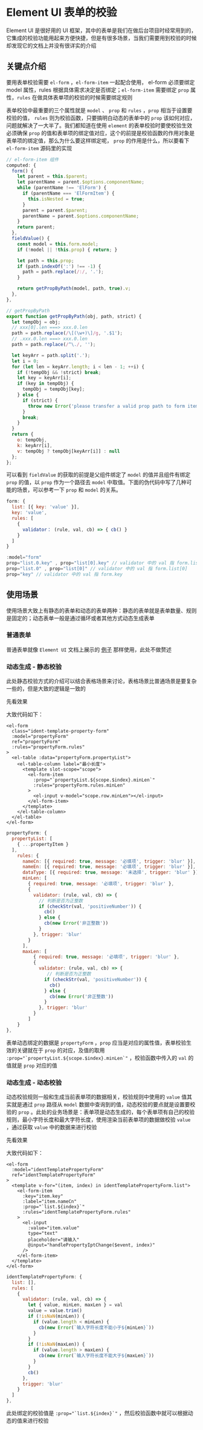 # Element UI 表单的校验

Element UI 是很好用的 UI 框架，其中的表单是我们在做后台项目时经常用到的，它集成的校验功能用起来方便快捷，但是有很多场景，当我们需要用到校验的时候却发现它的文档上并没有很详实的介绍

## 关键点介绍

要用表单校验需要 `el-form` ，`el-form-item` 一起配合使用， el-form 必须要绑定 model 属性，rules 根据具体需求决定是否绑定；`el-form-item` 需要绑定 `prop` 属性，`rules` 在做具体表单项的校验的时候需要绑定规则

表单校验中最重要的三个属性就是 `model` 、 `prop` 和 `rules` ，`prop` 相当于设置要校验的值， `rules` 则为校验函数，只要搞明白动态的表单中的 `prop` 该如何对应，问题就解决了一大半了。我们都知道在使用 `element`  的表单校验时要使校验生效必须确保 `prop` 的值和表单项的绑定值对应，这个的前提是校验函数的作用对象是表单项的绑定值，那么为什么要这样绑定呢， `prop` 的作用是什么，所以要看下 `el-form-item` 源码里的实现

```js
// el-form-item 组件
computed: {
  form() {
    let parent = this.$parent;
    let parentName = parent.$options.componentName;
    while (parentName !== 'ElForm') {
      if (parentName === 'ElFormItem') {
        this.isNested = true;
      }
      parent = parent.$parent;
      parentName = parent.$options.componentName;
    }
    return parent;
  },
  fieldValue() {
    const model = this.form.model;
    if (!model || !this.prop) { return; }

    let path = this.prop;
    if (path.indexOf(':') !== -1) {
      path = path.replace(/:/, '.');
    }

    return getPropByPath(model, path, true).v;
  },
},

// getPropByPath
export function getPropByPath(obj, path, strict) {
  let tempObj = obj;
  // xxx[0].len ===> xxx.0.len
  path = path.replace(/\[(\w+)\]/g, '.$1');
  // .xxx.0.len ===> xxx.0.len
  path = path.replace(/^\./, '');

  let keyArr = path.split('.');
  let i = 0;
  for (let len = keyArr.length; i < len - 1; ++i) {
    if (!tempObj && !strict) break;
    let key = keyArr[i];
    if (key in tempObj) {
      tempObj = tempObj[key];
    } else {
      if (strict) {
        throw new Error('please transfer a valid prop path to form item!');
      }
      break;
    }
  }
  return {
    o: tempObj,
    k: keyArr[i],
    v: tempObj ? tempObj[keyArr[i]] : null
  };
};
```

可以看到 `fieldValue` 的获取的前提是父组件绑定了 `model` 的值并且组件有绑定 `prop` 的值，以 `prop` 作为一个路径去 `model` 中取值。下面的伪代码中写了几种可能的场景，可以参考一下 `prop` 和 `model` 的关系。

```js
form: {
  list: [{ key: 'value' }],
  key: 'value',
  rules: [
    {
      validator： (rule, val, cb) => { cb() }
    }
  ]
}

:model="form"
prop="list.0.key" , prop="list[0].key" // validator 中的 val 指 form.list[0].key
prop="list.0" , prop="list[0]" // validator 中的 val 指 form.list[0]
prop="key" // validator 中的 val 指 form.key
```



## 使用场景

使用场景大致上有静态的表单和动态的表单两种：静态的表单就是表单数量、规则是固定的；动态表单一般是通过循环或者其他方式动态生成表单

### 普通表单

普通表单就像 `Element UI` 文档上展示的 [例子](https://element.eleme.cn/#/zh-CN/component/form#zi-ding-yi-xiao-yan-gui-ze) 那样使用，此处不做赘述

### 动态生成 - 静态校验

此处静态校验方式的介绍可以结合表格场景来讨论，表格场景比普通场景是要复杂一些的，但是大致的逻辑是一致的

先看效果

大致代码如下：

```vue
<el-form
  class="ident-template-property-form"
  :model="propertyForm"
  ref="propertyForm"
  :rules="propertyForm.rules"
>
  <el-table :data="propertyForm.propertyList">
    <el-table-column label="最小长度">
      <template slot-scope="scope">
        <el-form-item
          :prop="`propertyList.${scope.$index}.minLen`"
          :rules="propertyForm.rules.minLen"
        >
          <el-input v-model="scope.row.minLen"></el-input>
        </el-form-item>
      </template>
    </el-table-column>
  </el-table>
</el-form>
```



```js
propertyForm: {
  propertyList: [
    { ...propertyItem }
  ],
    rules: {
      nameCn: [{ required: true, message: '必填项', trigger: 'blur' }],
      nameEn: [{ required: true, message: '必填项', trigger: 'blur' }],
      dataType: [{ required: true, message: '未选择', trigger: 'blur' }],
      minLen: [
        { required: true, message: '必填项', trigger: 'blur' },
        {
          validator: (rule, val, cb) => {
            // 判断是否为正整数
            if (checkStr(val, 'positiveNumber')) {
              cb()
            } else {
              cb(new Error('非正整数'))
            }
          }, trigger: 'blur'
        }
      ],
      maxLen: [
          { required: true, message: '必填项', trigger: 'blur' },
          {
            validator: (rule, val, cb) => {
               // 判断是否为正整数
              if (checkStr(val, 'positiveNumber')) {
                cb()
              } else {
                cb(new Error('非正整数'))
              }
            }, trigger: 'blur'
          }
        ]
    }
},
```

表单动态绑定的数据是 `propertyForm` ，`prop` 应当是对应的属性值，表单校验生效的关键就在于 `prop` 的对应，及值的取用 ``:prop="`propertyList.${scope.$index}.minLen`"`` ，校验函数中传入的 `val` 的值就是 `prop` 对应的值

### 动态生成 - 动态校验

动态校验规则一般和生成当前表单项的数据相关，校验规则中使用的 `value` 值其实就是通过 `prop` 路径从 `model` 数据中查询到的值，动态校验的要点就是设置要校验的 `prop` 。此处的业务场景是：表单项是动态生成的，每个表单项有自己的校验规则，最小字符长度和最大字符长度，使用渲染当前表单项的数据做校验 `value` ，通过获取 `value` 中的数据来进行校验

先看效果

大致代码如下：

```vue
<el-form
  :model="identTemplatePropertyForm"
  ref="identTemplatePropertyForm"
>
  <template v-for="(item, index) in identTemplatePropertyForm.list">
    <el-form-item
      :key="item.key"
      :label="item.nameCn"
      :prop="`list.${index}`"
      :rules="identTemplatePropertyForm.rules"
    >
      <el-input
        :value="item.value"
        type="text"
        placeholder="请输入"
        @input="handlePropertyIptChange($event, index)"
      />
    </el-form-item>
  </template>
</el-form>
```

```js
identTemplatePropertyForm: {
  list: [],
  rules: [
    {
      validator: (rule, val, cb) => {
        let { value, minLen, maxLen } = val
        value = value.trim()
        if (!isNaN(minLen)) {
          if (value.length < minLen) {
            cb(new Error(`输入字符长度不能小于${minLen}`))
          }
        }
        if (!isNaN(maxLen)) {
          if (value.length > maxLen) {
            cb(new Error(`输入字符长度不能大于${maxLen}`))
          }
        }
        cb()
      },
      trigger: 'blur'
    }
  ]
},
```

此处绑定的校验值是 ``:prop="`list.${index}`"`` ，然后校验函数中就可以根据动态的值来进行校验


